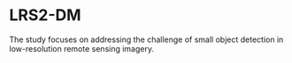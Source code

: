 # LRS2-DM
The study focuses on addressing the challenge of small object detection in low-resolution remote sensing imagery. 
